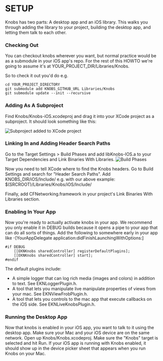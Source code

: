 SETUP
=====

Knobs has two parts: A desktop app and an iOS library. This walks you through adding the library to your project, building the desktop app, and letting them talk to each other.

### Checking Out

You can checkout knobs wherever you want, but normal practice would be as a submodule in your iOS app's repo. For the rest of this HOWTO we're going to assume it's at
    YOUR_PROJECT_DIR/Libraries/Knobs.

So to check it out you'd do e.g.

    cd YOUR_PROJECT_DIRECTORY
    git submodule add KNOBS_GITHUB_URL Libraries/Knobs
    git submodule update --init --recursive

### Adding As A Subproject
Find Knobs/Knobs-iOS.xcodeproj and drag it into your XCode project as a subproject. It should look something like this:

![Subproject added to XCode project](screenshots/add-to-ios-project.png)

### Linking In and Adding Header Search Paths
Go to the Target Settings > Build Phases and add libKnobs-IOS.a to your Target Dependencies and Link Binaries With Libraries.
![Build Phases](screenshots/build-phases.png)

Now you need to tell XCode where to find the Knobs headers.
Go to Build Settings and search for "Header Search Paths".
Add
    KNOBS_DIR/iOS/Include/
e.g. with our above example:
    $(SRCROOT)/Libraries/Knobs/iOS/Include/

Finally, add CFNetworking.framework in your project's Link Binaries With Libraries section.

### Enabling In Your App
Now you're ready to actually activate knobs in your app. We recommend you only enable it in DEBUG builds because it opens a pipe to your app that can do all sorts of things. Add the following to somewhere early in your app like -[YourAppDelegate application:didFinishLaunchingWithOptions:]

    #if DEBUG
        [[EKNKnobs sharedController] registerDefaultPlugins];
        [[EKNKnobs sharedController] start];
    #endif


The default plugins include:
- A simple logger that can log rich media (images and colors) in addition to text. See EKNLoggerPlugin.h.
- A tool that lets you manipulate live manipulate properties of views from your mac. See EKNViewFrobPlugin.h.
- A tool that lets you controls to the mac app that execute callbacks on the iOS side. See EKNLiveKnobsPlugin.h.

### Running the Desktop App
Now that knobs is enabled in your iOS app, you want to talk to it using the desktop app. Make sure your Mac and your iOS device are on the same network. Open up Knobs/Knobs.xcodeproj. Make sure the "Knobs" target is selected and hit Run. If your iOS app is running with Knobs enabled, it should show up in the device picker sheet that appears when you run Knobs on your Mac.

